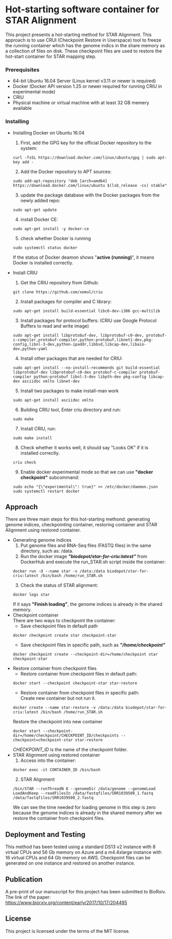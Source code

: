 # Hot-starting software container for STAR Alignment

This project presents a hot-starting method for STAR Alignment. This approach is to use CRUI (Checkpoint Restore in Userspace) tool to freeze the running container which has the genome indics in the share memory as a collection of files on disk. These checkpoint files are used to restore the hot-start container for STAR mapping step.

### Prerequisites

- 64-bit Ubuntu 16.04 Server (Linux kernel v3.11 or newer is required)
- Docker (Docker API version 1.25 or newer required for running CRIU in experimental mode)
- CRIU
- Physical machine or virtual machine with at least 32 GB memery available

### Installing

- Installing Docker on Ubuntu 16.04
  1. First, add the GPG key for the official Docker repository to the system:
  ```
  curl -fsSL https://download.docker.com/linux/ubuntu/gpg | sudo apt-key add -
  ```

  2. Add the Docker repository to APT sources:
  ```
  sudo add-apt-repository "deb [arch=amd64] https://download.docker.com/linux/ubuntu $(lsb_release -cs) stable"
  ```

  3. update the package database with the Docker packages from the newly added repo:
  ```
  sudo apt-get update
  ```
  4. install Docker CE:
  ```
  sudo apt-get install -y docker-ce
  ```
  5. check whether Docker is running
  ```
  sudo systemctl status docker
  ```
    If the status of Docker deamon shows "**active (running)**", it means Docker is installed correctly. 

- Install CRIU
  1. Get the CRIU repository from Github:
  ```
  git clone https://github.com/xemul/criu
  ```
  2. Install packages for compiler and C library:
  ```
  sudo apt-get install build-essential libc6-dev-i386 gcc-multilib
  ```
  3. Install packages for protocol buffers: (CRIU use Google Protocol Buffers to read and write image)
  ```
  sudo apt-get install libprotobuf-dev, libprotobuf-c0-dev, protobuf-c-compiler,protobuf-compiler,python-protobuf,libnet1-dev,pkg-config,libnl-3-dev,python-ipaddr,libbsd,libcap-dev,libaio-dev,python-yaml
  ```
  4. Install other packages that are needed for CRIU:
  ```
  sudo apt-get install --no-install-recommends git build-essential libprotobuf-dev libprotobuf-c0-dev protobuf-c-compiler protobuf-compiler python-protobuf libnl-3-dev libpth-dev pkg-config libcap-dev asciidoc xmlto libnet-dev
  ```
  5. Install two packages to make install-man work
  ```
  sudo apt-get install asciidoc xmlto
  ```
  6. Building CRIU tool, Enter criu directory and run: 
  ```
  sudo make
  ```
  7. Install CRIU, run:
  ```
  sudo make install
  ```
  8. Check whether it works well, it should say "Looks OK" if it is installed correctly. 
  ```
  criu check
  ```
  9. Enable docker experimental mode so that we can use **"docker checkpoint"** subcommand:
  ```
  sudo echo "{\"experimental\": true}" >> /etc/docker/daemon.json
  sudo systemctl restart docker
  ```

## Approach 

There are three main steps for this hot-starting methond: generating genome indices, checkpointing container, restoring container and STAR Alignment using restored container. 
- Generating genome indices
  1. Put genome files and RNA-Seq files (FASTQ files) in the same directory, such as: /data. <br/>
  2. Run the docker image _**"biodepot/star-for-criu:latest"**_ from DockerHub and execute the run_STAR.sh script inside the container: 
  ```
  docker run -d --name star -v /data:/data biodepot/star-for-criu:latest /bin/bash /home/run_STAR.sh
  ```
  3. Check the status of STAR alignment:
  ```
  docker logs star
  ```
  If it says **"Finish loading"**, the genome indices is already in the shared memory. 
- Checkpoint container<br/>
  There are two ways to checkpoint the container: 
  - Save checkpoint files in default path
  ```
  docker checkpoint create star checkpoint-star
  ```
  - Save checkpoint files in specific path, such as _**"/home/checkpoint"**_
  ```
  docker checkpoint create --checkpoint-dir=/home/checkpoint star checkpoint-star
  ```
- Restore container from checkpoint files<br/>
  - Restore container from checkpoint files in default path:
  ```
  docker start --checkpoint checkpoint-star star-restore
  ```
  - Restore container from checkpoint files in specific path: <br/>
  Create new container but not run it. 
  ```
  docker create --name star-restore -v /data:/data biodepot/star-for-criu:latest /bin/bash /home/run_STAR.sh
  ```
  Restore the checkpoint into new container
  ```
  docker start --checkpoint-dir=/home/checkpoint/CHECKPOINT_ID/checkpoints --checkpoint=checkpoint-star star-restore
  ```
  _CHECKPOINT_ID_ is the name of the checkpoint folder. 
- STAR Alignment using restored container
  1. Access into the container:
  ```
  docker exec -it CONTAINER_ID /bin/bash
  ```
  2. STAR Alignment
  ```
  /bin/STAR --runThreadN 8 --genomeDir /data/genome --genomeLoad LoadAndKeep --readFilesIn /data/fastqfiles/SRR1039508_1.fastq /data/fastqfiles/SRR1039508_2.fastq
  ```
  We can see the time needed for loading genome in this step is zero because the genome indices is already in the shared memory after we restore the container from checkpoint files.

## Deployment and Testing

This method has been tested using a standard DS13 v2 instance with 8 virtual CPUs and 56 Gb memory on Azure and a m4.4xlarge instance with 16 virtual CPUs and 64 Gb memory on AWS. Checkpoint files can be generated on one instance and restored on another instance. 

## Publication
A pre-print of our manuscript for this project has been submitted to BioRxiv. <br/>
The link of the paper: <br/>
https://www.biorxiv.org/content/early/2017/10/17/204495

## License <br/>
This project is licensed under the terms of the MIT license.





